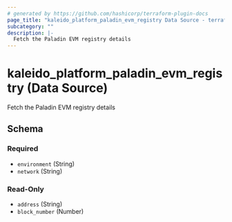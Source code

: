 ```yaml
---
# generated by https://github.com/hashicorp/terraform-plugin-docs
page_title: "kaleido_platform_paladin_evm_registry Data Source - terraform-provider-kaleido"
subcategory: ""
description: |-
  Fetch the Paladin EVM registry details
---
```


# kaleido_platform_paladin_evm_registry (Data Source)

Fetch the Paladin EVM registry details



<!-- schema generated by tfplugindocs -->
## Schema

### Required

- `environment` (String)
- `network` (String)

### Read-Only

- `address` (String)
- `block_number` (Number)
